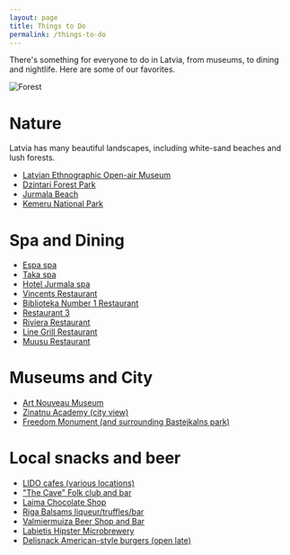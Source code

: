```yaml
---
layout: page
title: Things to Do
permalink: /things-to-do
---
```


There's something for everyone to do in Latvia, from museums, to dining and
nightlife.  Here are some of our favorites.

![Forest](../images/lovestory-2.JPG)


# Nature

Latvia has many beautiful landscapes, including white-sand beaches and lush
forests.

* [Latvian Ethnographic Open-air Museum](http://brivdabasmuzejs.lv/en/)
* [Dzintari Forest Park](http://www.latvia.travel/en/sight/dzintari-forest-park)
* [Jurmala Beach](http://www.latvia.travel/en/city/jurmala-8)
* [Kemeru National Park](http://www.kemerunacionalaisparks.lv/?r=26)


# Spa and Dining

* [Espa spa](http://www.espariga.lv/en/)
* [Taka spa](http://www.takaspa.lv/en/)
* [Hotel Jurmala spa](http://www.hoteljurmala.com/en)
* [Vincents Restaurant](https://goo.gl/maps/VjiDtxSYoqF2)
* [Biblioteka Number 1 Restaurant](https://goo.gl/maps/quo1AmD4vDB2)
* [Restaurant 3](https://goo.gl/maps/RAhiW8QvDJs)
* [Riviera Restaurant](https://goo.gl/maps/hX9WG89xPdm)
* [Line Grill Restaurant](https://goo.gl/maps/Zq3jK3QCzdA2)
* [Muusu Restaurant](https://goo.gl/maps/ZQjPGS87p162)


# Museums and City

* [Art Nouveau Museum](https://goo.gl/maps/SfmZWBZFrEG2)
* [Zinatnu Academy (city view)](https://goo.gl/maps/eVu68VhNmDp)
* [Freedom Monument (and surrounding Bastejkalns park)](https://goo.gl/maps/uFsRohGGxjk)


# Local snacks and beer

* [LIDO cafes (various locations)](https://goo.gl/maps/YZiPJvTvPLn)
* ["The Cave" Folk club and bar](https://goo.gl/maps/R4seodsRg1S2)
* [Laima Chocolate Shop](https://goo.gl/maps/q7WpmhmXWv72)
* [Riga Balsams liqueur/truffles/bar](http://www.blackmagic.lv/en/balzams)
* [Valmiermuiza Beer Shop and Bar](https://goo.gl/maps/7PwgbxNFq3k)
* [Labietis Hipster Microbrewery](https://goo.gl/maps/MtnQ49LEN8G2)
* [Delisnack American-style burgers (open late)](https://goo.gl/maps/TNb6L2XFnc82)

